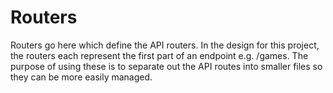 # Routers

Routers go here which define the API routers. In the design for this project, the routers each represent the first part of an endpoint e.g. /games. The purpose of using these is to separate out the API routes into smaller files so they can be more easily managed.